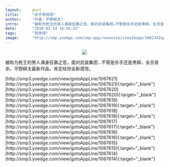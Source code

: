 ```yaml
---
layout:     post
title:      "杀手竞技场"
author:     "作者：平野耕太"
intro:      "被称为枪王的男人满身狂暴之息，面对武装集团…不管是杀手还是黑柳，全员皆杀。平野耕太最新作品，肯定给你全新感觉。"
date:       "2018-02-14 16:56:52"
tags:       "竞技场"
image:      "http://smp.yoedge.com/smp-app/resource/viewImage/1002342appline.png"
---
```

<div style="text-align: center">
<p><img src="http://smp.yoedge.com/smp-app/resource/viewImage/1002342appline.png"/></p>
</div>
<p class="post-meta">
<span>被称为枪王的男人满身狂暴之息，面对武装集团…不管是杀手还是黑柳，全员皆杀。平野耕太最新作品，肯定给你全新感觉。</span>
</p>
[http://smp3.yoedge.com/view/gotoAppLine/1067621](http://smp3.yoedge.com/view/gotoAppLine/1067621){:target="_blank"}
[http://smp3.yoedge.com/view/gotoAppLine/1067620](http://smp3.yoedge.com/view/gotoAppLine/1067620){:target="_blank"}
[http://smp3.yoedge.com/view/gotoAppLine/1067619](http://smp3.yoedge.com/view/gotoAppLine/1067619){:target="_blank"}
[http://smp3.yoedge.com/view/gotoAppLine/1067618](http://smp3.yoedge.com/view/gotoAppLine/1067618){:target="_blank"}
[http://smp3.yoedge.com/view/gotoAppLine/1067617](http://smp3.yoedge.com/view/gotoAppLine/1067617){:target="_blank"}
[http://smp3.yoedge.com/view/gotoAppLine/1067616](http://smp3.yoedge.com/view/gotoAppLine/1067616){:target="_blank"}
[http://smp3.yoedge.com/view/gotoAppLine/1067615](http://smp3.yoedge.com/view/gotoAppLine/1067615){:target="_blank"}
[http://smp3.yoedge.com/view/gotoAppLine/1067614](http://smp3.yoedge.com/view/gotoAppLine/1067614){:target="_blank"}


